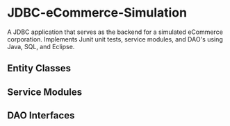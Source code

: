 # JDBC-eCommerce-Simulation
A JDBC application that serves as the backend for a simulated eCommerce corporation. Implements Junit unit tests, service modules, and DAO's using Java, SQL, and Eclipse.

## Entity Classes

## Service Modules

## DAO Interfaces
